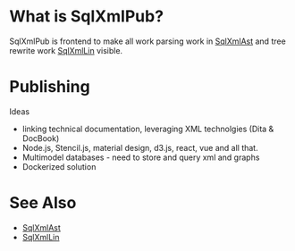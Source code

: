 
# What is SqlXmlPub?

SqlXmlPub is frontend to make all work parsing work in [SqlXmlAst](https://github.com/jurgenei/SqlXmlAst/blob/master/README.md) and tree rewrite work [SqlXmlLin](https://github.com/jurgenei/SqlXmlLin/blob/master/README.md) visible.

# Publishing
Ideas
* linking technical documentation, leveraging XML technolgies (Dita & DocBook)
* Node.js, Stencil.js, material design, d3.js, react, vue and all that.
* Multimodel databases - need to store and query xml and graphs
* Dockerized solution

# See Also
*  [SqlXmlAst](https://github.com/jurgenei/SqlXmlAst/blob/master/README.md)
*  [SqlXmlLin](https://github.com/jurgenei/SqlXmlLin/blob/master/README.md)



